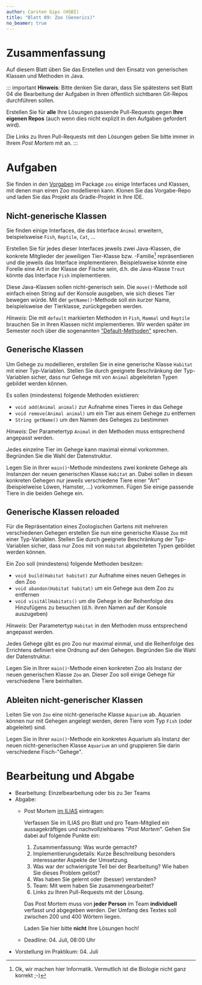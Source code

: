 ```yaml
---
author: Carsten Gips (HSBI)
title: "Blatt 09: Zoo (Generics)"
no_beamer: true
---
```


<!--  pandoc -s -f markdown -t markdown+smart-grid_tables-multiline_tables-simple_tables --columns=94 --reference-links=true  b09.md  -o xxx.md  -->

# Zusammenfassung

Auf diesem Blatt üben Sie das Erstellen und den Einsatz von generischen Klassen und Methoden
in Java.

::: important
**Hinweis**: Bitte denken Sie daran, dass Sie spätestens seit Blatt 04 die Bearbeitung der
Aufgaben in Ihren öffentlich sichtbaren Git-Repos durchführen sollen.

Erstellen Sie für **alle** Ihre Lösungen passende Pull-Requests gegen **Ihre eigenen Repos**
(auch wenn dies nicht explizit in den Aufgaben gefordert wird).

Die Links zu Ihren Pull-Requests mit den Lösungen geben Sie bitte immer in Ihrem *Post Mortem*
mit an.
:::

# Aufgaben

Sie finden in den [Vorgaben] im Package `zoo` einige Interfaces und Klassen, mit denen man
einen Zoo modellieren kann. Klonen Sie das Vorgabe-Repo und laden Sie das Projekt als
Gradle-Projekt in Ihre IDE.

## Nicht-generische Klassen

Sie finden einige Interfaces, die das Interface `Animal` erweitern, beispielsweise `Fish`,
`Reptile`, `Cat`, ...

Erstellen Sie für jedes dieser Interfaces jeweils zwei Java-Klassen, die konkrete Mitglieder
der jeweiligen Tier-Klasse bzw. -Familie[^1] repräsentieren und die jeweils das Interface
implementieren. Beispielsweise könnte eine Forelle eine Art in der Klasse der Fische sein,
d.h. die Java-Klasse `Trout` könnte das Interface `Fish` implementieren.

Diese Java-Klassen sollen nicht-generisch sein. Die `move()`-Methode soll einfach einen String
auf der Konsole ausgeben, wie sich dieses Tier bewegen würde. Mit der `getName()`-Methode soll
ein kurzer Name, beispielsweise der Tierklasse, zurückgegeben werden.

*Hinweis*: Die mit `default` markierten Methoden in `Fish`, `Mammal` und `Reptile` brauchen
Sie in Ihren Klassen nicht implementieren. Wir werden später im Semester noch über die
sogenannten ["Default-Methoden"] sprechen.

## Generische Klassen

Um Gehege zu modellieren, erstellen Sie in eine generische Klasse `Habitat` mit einer
Typ-Variablen. Stellen Sie durch geeignete Beschränkung der Typ-Variablen sicher, dass nur
Gehege mit von `Animal` abgeleiteten Typen gebildet werden können.

Es sollen (mindestens) folgende Methoden existieren:

- `void add(Animal animal)` zur Aufnahme eines Tieres in das Gehege
- `void remove(Animal animal)` um ein Tier aus einem Gehege zu entfernen
- `String getName()` um den Namen des Geheges zu bestimmen

*Hinweis*: Der Parametertyp `Animal` in den Methoden muss entsprechend angepasst werden.

Jedes einzelne Tier im Gehege kann maximal einmal vorkommen. Begründen Sie die Wahl der
Datenstruktur.

Legen Sie in Ihrer `main()`-Methode mindestens zwei konkrete Gehege als Instanzen der neuen
generischen Klasse `Habitat` an. Dabei sollen in diesen konkreten Gehegen nur jeweils
verschiedene Tiere einer "Art" (beispielweise Löwen, Hamster, ...) vorkommen. Fügen Sie einige
passende Tiere in die beiden Gehege ein.

## Generische Klassen reloaded

Für die Repräsentation eines Zoologischen Gartens mit mehreren verschiedenen Gehegen erstellen
Sie nun eine generische Klasse `Zoo` mit einer Typ-Variablen. Stellen Sie durch geeignete
Beschränkung der Typ-Variablen sicher, dass nur Zoos mit von `Habitat` abgeleiteten Typen
gebildet werden können.

Ein Zoo soll (mindestens) folgende Methoden besitzen:

- `void build(Habitat habitat)` zur Aufnahme eines neuen Geheges in den Zoo
- `void abandon(Habitat habitat)` um ein Gehege aus dem Zoo zu entfernen
- `void visitAllHabitats()` um die Gehege in der Reihenfolge des Hinzufügens zu besuchen (d.h.
  ihren Namen auf der Konsole auszugeben)

*Hinweis*: Der Parametertyp `Habitat` in den Methoden muss entsprechend angepasst werden.

Jedes Gehege gibt es pro Zoo nur maximal einmal, und die Reihenfolge des Errichtens definiert
eine Ordnung auf den Gehegen. Begründen Sie die Wahl der Datenstruktur.

Legen Sie in Ihrer `main()`-Methode einen konkreten Zoo als Instanz der neuen generischen
Klasse `Zoo` an. Dieser Zoo soll einige Gehege für verschiedene Tiere beinhalten.

## Ableiten nicht-generischer Klassen

Leiten Sie von `Zoo` eine nicht-generische Klasse `Aquarium` ab. Aquarien können nur mit
Gehegen angelegt werden, deren Tiere vom Typ `Fish` (oder abgeleitet) sind.

Legen Sie in Ihrer `main()`-Methode ein konkretes Aquarium als Instanz der neuen
nicht-generischen Klasse `Aquarium` an und gruppieren Sie darin verschiedene Fisch-"Gehege".

# Bearbeitung und Abgabe

- Bearbeitung: Einzelbearbeitung oder bis zu 3er Teams
- Abgabe:
  - Post Mortem [im ILIAS] eintragen:

    Verfassen Sie im ILIAS pro Blatt und pro Team-Mitglied ein aussagekräftiges und
    nachvollziehbares "*Post Mortem*". Gehen Sie dabei auf folgende Punkte ein:

    1.  Zusammenfassung: Was wurde gemacht?
    2.  Implementierungsdetails: Kurze Beschreibung besonders interessanter Aspekte der
        Umsetzung.
    3.  Was war der schwierigste Teil bei der Bearbeitung? Wie haben Sie dieses Problem
        gelöst?
    4.  Was haben Sie gelernt oder (besser) verstanden?
    5.  Team: Mit wem haben Sie zusammengearbeitet?
    6.  Links zu Ihren Pull-Requests mit der Lösung.

    Das Post Mortem muss von **jeder Person** im Team **individuell** verfasst und abgegeben
    werden. Der Umfang des Textes soll zwischen 200 und 400 Wörtern liegen.

    Laden Sie hier bitte **nicht** Ihre Lösungen hoch!

  - Deadline: 04. Juli, 08:00 Uhr
- Vorstellung im Praktikum: 04. Juli

[^1]: Ok, wir machen hier Informatik. Vermutlich ist die Biologie nicht ganz korrekt ;-)

  [Vorgaben]: https://github.com/Programmiermethoden-CampusMinden/prog2_ybel_zoo
  ["Default-Methoden"]: ../lecture/java-modern/defaultmethods.md
  [im ILIAS]: https://www.hsbi.de/elearning/goto.php?target=exc_1514856&client_id=FH-Bielefeld
